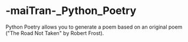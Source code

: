 # -maiTran-_Python_Poetry
Python Poetry allows you to generate a poem based on an original poem ("The Road Not Taken" by Robert Frost).
